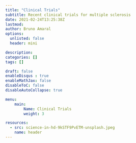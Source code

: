 ```yaml
---
title: "Clinical Trials"
subtitle: Recent clinical trials for multiple sclerosis
date: 2021-02-24T13:25:38Z
lastmod: 
author: Bruno Amaral
options:
  unlisted: false
  header: mini

description: 
categories: []
tags: []

draft: false
enableDisqus : true
enableMathJax: false
disableToC: false
disableAutoCollapse: true

menu:
    main:
        Name: Clinical Trials
        weight: 3

resources:
  - src: science-in-hd-9kSTF9PvETM-unsplash.jpeg
    name: header
---
```


